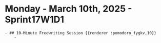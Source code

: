 # Monday - March 10th, 2025 - Sprint17W1D1
	- ## 10-Minute Freewriting Session {{renderer :pomodoro_fygkv,10}}
		-